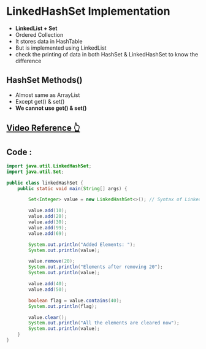 # LinkedHashSet Implementation
- **LinkedList + Set**
- Ordered Collection
- It stores data in HashTable
- But is implemented using LinkedList
- check the printing of data in both HashSet & LinkedHashSet to know the difference

## HashSet Methods()
- Almost same as ArrayList
- Except get() & set() 
- **We cannot use get() & set()**
## [Video Reference 👆](https://youtu.be/gC0nghFzLvo?list=PLH9iLcrNpXtQYQiudzpZpGw0mptHc06Su)

## Code :

```java
import java.util.LinkedHashSet;
import java.util.Set;

public class linkedHashSet {
    public static void main(String[] args) {

        Set<Integer> value = new LinkedHashSet<>(); // Syntax of LinkedHashSet

        value.add(10);
        value.add(20);
        value.add(30);
        value.add(99);
        value.add(69);

        System.out.println("Added Elements: ");
        System.out.println(value);

        value.remove(20);
        System.out.println("Elements after removing 20");
        System.out.println(value);

        value.add(40);
        value.add(50);

        boolean flag = value.contains(40);
        System.out.println(flag);

        value.clear();
        System.out.println("All the elements are cleared now");
        System.out.println(value);
    }
}

```